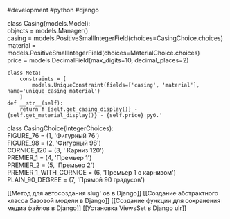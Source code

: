 #development #python #django 

class Casing(models.Model):  
    objects = models.Manager()  
    casing = models.PositiveSmallIntegerField(choices=CasingChoice.choices)  
    material = models.PositiveSmallIntegerField(choices=MaterialChoice.choices)  
    price = models.DecimalField(max_digits=10, decimal_places=2)  
  
    class Meta:  
        constraints = [  
            models.UniqueConstraint(fields=['casing', 'material'], name='unique_casing_material')  
        ]  
    def __str__(self):  
        return f'{self.get_casing_display()} - {self.get_material_display()} - {self.price} руб.'

class CasingChoice(IntegerChoices):  
    FIGURE_76 = (1, 'Фигурный 76')  
    FIGURE_98 = (2, 'Фигурный 98')  
    CORNICE_120 = (3, ' Карниз 120')  
    PREMIER_1 = (4, 'Премьер 1')  
    PREMIER_2 = (5, 'Премьер 2')  
    PREMIER_1_WITH_CORNICE = (6, 'Премьер 1 c карнизом')  
    PLAIN_90_DEGREE = (7, 'Прямой 90 градусов')
        
[[Метод для автосоздания  slug' ов в Django]]
[[Создание абстрактного класса базовой модели в Django]]
[[Создание функции для сохранения медиа файлов в Django]]
[[Установка ViewsSet в Django ulr]]